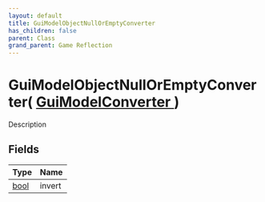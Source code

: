 ```yaml
---
layout: default
title: GuiModelObjectNullOrEmptyConverter
has_children: false
parent: Class
grand_parent: Game Reflection
---
```

# GuiModelObjectNullOrEmptyConverter( [ GuiModelConverter ](/riftbreaker-wiki/docs/game-reflection/classes/gui_model_converter/) )
Description 

## Fields

| Type | Name |
|:----------|:--------------|
| [bool](/riftbreaker-wiki/docs/game-reflection/components/bool/) | invert |

